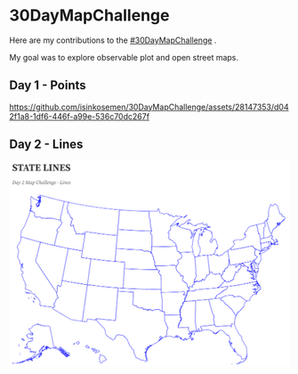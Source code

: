 # 30DayMapChallenge

Here are my contributions to the [#30DayMapChallenge](https://30daymapchallenge.com) .

My goal was to explore observable plot and open street maps.

## Day 1 - Points

https://github.com/isinkosemen/30DayMapChallenge/assets/28147353/d042f1a8-1df6-446f-a99e-536c70dc267f

## Day 2 - Lines

<img width="664" alt="Screenshot (850 corrected)" src="https://github.com/isinkosemen/30DayMapChallenge/blob/main/2023/Day%202%20-%20Lines%20-%20State%20Lines.PNG">








